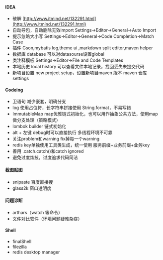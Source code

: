 #### IDEA

* 破解 [http://www.itmind.net/132291.html](http://www.itmind.net/132291.html)
* 自动导包，自动删除无效import     Settings->Editor->General->Auto Import
* 提示忽略大小写  Settings->Editor->General->Code Completion->Match Case
* 插件  Gson,mybatis log,theme ui ,markdown split editor,maven helper
* 数据库  database 可以对datasourse设置global
* 类注释模板 Settings->Editor->File and Code Templates
* 本地历史 local history 可以查看文件本地记录，找回丢失未提交代码
* 新项目设置 new project setup，设置新项目maven 版本 maven 仓库 settings


#### Codeing

* 卫语句 减少嵌套，明确分支
* log 使用占位符，长字符串拼接使用 String.format，不易写错
* ImmutableMap  map优雅链式初始化，也可以用作抽象公共方法，使用map做分支处理（策略模式）
* lombok builder   链式初始化
* alt + 左键 debug时可以直接执行 多线程环境不可靠
* 关注problem和warning  fix掉每一个warning
* redis key单独使用工具类生成，统一使用 服务前缀+业务前缀+业务key
* 善用 .catch.catch()和catch ignored
* 避免过度炫技，过度追求代码简洁


#### 截图贴图

* snipaste 百度直接搜
* glass2k   窗口透明度

#### 问题诊断

* arthars（watch 等命令）
* 文件对比软件（环境问题疑难杂症）

#### Shell

* finalShell
* filezilla
* redis desktop manager
